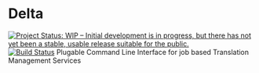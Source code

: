 # Delta

[![Project Status: WIP – Initial development is in progress, but there has not yet been a stable, usable release suitable for the public.](https://www.repostatus.org/badges/latest/wip.svg)](https://www.repostatus.org/#wip) [![Build Status](https://img.shields.io/travis/dragosv/delta/master.svg?label=build)](https://travis-ci.org/dragosv/delta)
Plugable Command Line Interface for job based Translation Management Services
